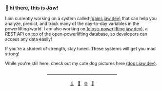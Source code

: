 ### 👋 hi there, this is *Jaw!*

<!--- This repo consists of me trying to iterate an idea to a minimum viable product. The codes are put together with a form of love that may not be as clean or follow the best practices of many of the best paradigms. So, use it at your own risk! --->

I am currently working on a system called <a href="https://gains.jaw.dev/" target="_blank">(gains.jaw.dev)</a> that can help you analyze, predict, and track many of the day-to-day variables in the powerlifting world. I am also working on <a href="https://close-powerlifting.jaw.dev/" target="_blank">(close-powerlifting.jaw.dev)</a>, a REST API on top of the open-powerlifting database, so developers can access any data easily!

If you're a student of strength, stay tuned. These systems will get you mad strong!

While you're still here, check out my cute dog pictures here <a href="https://dogs.jaw.dev/" target="_blank">(dogs.jaw.dev)</a>.

<div align="center">
  <span>____________________________________</span>
  <br>
  <br>
  <a href="https://www.linkedin.com/in/kyawsny/">🖇️</a>&nbsp;&nbsp;
  <a href="mailto:github@jaw.dev">💌</a>&nbsp;&nbsp;
  <a href="https://jaw.dev/">🌐</a>&nbsp;&nbsp;
  <a href="https://dogs.jaw.dev/">🐶</a>
</div>
